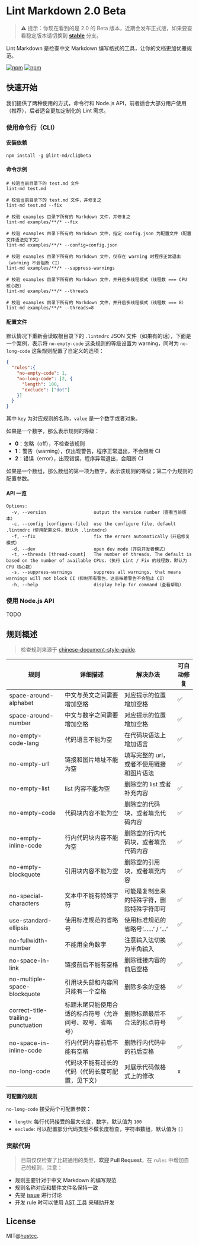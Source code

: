 # Lint Markdown 2.0 Beta

> ⚠️ 提示：你现在看到的是 2.0 的 Beta 版本，近期会发布正式版，如果要查看稳定版本请切换到 **[stable](https://github.com/lint-md/lint-md/tree/stable)** 分支。

Lint Markdown 是检查中文 Markdown 编写格式的工具，让你的文档更加优雅规范。

[![npm](https://img.shields.io/npm/v/@lint-md/core.svg)](https://www.npmjs.com/package/lint-md)
[![npm](https://img.shields.io/npm/dm/@lint-md/core.svg)](https://www.npmjs.com/package/@lint-md/core)

## 快速开始

我们提供了两种使用的方式，命令行和 Node.js API，前者适合大部分用户使用（推荐），后者适合更加定制化的 Lint 需求。

### 使用命令行（CLI）

#### 安装依赖

```shell
npm install -g @lint-md/cli@beta
```

#### 命令示例

```shell
# 校验当前目录下的 test.md 文件
lint-md test.md

# 校验当前目录下的 test.md 文件，并修复之
lint-md test.md --fix

# 校验 examples 目录下所有的 Markdown 文件，并修复之
lint-md examples/**/* --fix

# 校验 examples 目录下所有的 Markdown 文件，指定 config.json 为配置文件（配置文件语法见下文）
lint-md examples/**/* --config=config.json

# 校验 examples 目录下所有的 Markdown 文件，仅存在 warning 时程序正常退出（warning 不会阻断 CI）
lint-md examples/**/* --suppress-warnings

# 校验 examples 目录下所有的 Markdown 文件，并开启多线程模式（线程数 === CPU 核心数）
lint-md examples/**/* --threads

# 校验 examples 目录下所有的 Markdown 文件，并开启多线程模式（线程数 === 8）
lint-md examples/**/* --threads=8
```

#### 配置文件

默认情况下重新会读取根目录下的 `.lintmdrc` JSON 文件（如果有的话），下面是一个案例，表示将 `no-empty-code` 这条规则的等级设置为 warning，同时为 `no-long-code` 这条规则配置了自定义的选项：

```json
{
  "rules":{
    "no-empty-code": 1,
    "no-long-code": [2, {
      "length": 100,
      "exclude": ["dot"]
    }]
  }
}
```

其中 `key` 为对应规则的名称，`value` 是一个数字或者对象。

如果是一个数字，那么表示规则的等级：

- **0**：忽略（off），不检查该规则
- **1**：警告（warning），仅出现警告，程序正常退出，不会阻断 CI
- **2**：错误（error），出现错误，程序异常退出，会阻断 CI

如果是一个数组，那么数组的第一项为数字，表示该规则的等级；第二个为规则的配置参数。

#### API 一览

```shell
Options:
  -v, --version                  output the version number（查看当前版本）
  -c, --config [configure-file]  use the configure file, default .lintmdrc（使用配置文件，默认为 .lintmdrc）
  -f, --fix                      fix the errors automatically（开启修复模式）
  -d, --dev                      open dev mode（开启开发者模式）
  -t, --threads [thread-count]   The number of threads. The default is based on the number of available CPUs.（执行 Lint / Fix 的线程数，默认为 CPU 核心数）
  -s, --suppress-warnings        suppress all warnings, that means warnings will not block CI（抑制所有警告，这意味着警告不会阻止 CI）
  -h, --help                     display help for command（查看帮助）
```

### 使用 Node.js API

TODO

## 规则概述

> 检查规则来源于 [chinese-document-style-guide](https://github.com/ruanyf/document-style-guide).


| 规则                                | 详细描述                      | 解决办法                | 可自动修复     |
|------------------------------------|------------------------------|------------------------|------------|
| space-around-alphabet              | 中文与英文之间需要增加空格        | 对应提示的位置增加空格   | ✅    |
| space-around-number                | 中文与数字之间需要增加空格        | 对应提示的位置增加空格   | ✅    | 
| no-empty-code-lang                 | 代码语言不能为空                | 在代码块语法上增加语言     | ✅    |
| no-empty-url                       | 链接和图片地址不能为空            | 填写完整的 url，或者不使用链接和图片语法 | ✅    | 
| no-empty-list                      | list 内容不能为空               | 删除空的 list 或者补充内容   | ✅    | 
| no-empty-code                      | 代码块内容不能为空               | 删除空的代码块，或者填充代码内容   | ✅    | 
| no-empty-inline-code                | 行内代码块内容不能为空            | 删除空的行内代码块，或者填充代码内容     | ✅    | 
| no-empty-blockquote                | 引用块内容不能为空               | 删除空的引用块，或者填充内容 | ✅    |
| no-special-characters              | 文本中不能有特殊字符             | 可能是复制出来的特殊字符，删除特殊字符即可  | ✅    |
| use-standard-ellipsis              | 使用标准规范的省略号             | 使用标准规范的省略号‘……’ / ‘...’ | ✅    | 
| no-fullwidth-number                | 不能用全角数字                  | 注意输入法切换为半角输入           | ✅    |
| no-space-in-link                   | 链接前后不能有空格            | 删除链接内容的前后空格     | ✅    |
| no-multiple-space-blockquote       | 引用块头部和内容间只能有一个空格    | 删除多余的空格 | ✅    |
| correct-title-trailing-punctuation | 标题末尾只能使用合适的标点符号（允许问号、叹号、省略号） | 删除标题最后不合法的标点符号   | ✅    |
| no-space-in-inline-code            | 行内代码内容前后不能有空格        | 删除行内代码中的前后空格          | ✅    |
| no-long-code                       | 代码块不能有过长的代码（代码长度可配置，见下文）  | 对展示代码做格式上的修改        | x    |

**可配置的规则**

`no-long-code` 接受两个可配置参数：

+ `length`: 每行代码接受的最大长度，数字，默认值为 `100`
+ `exclude`: 可以配置部分代码类型不做长度检查，字符串数组，默认值为 `[]`

### 贡献代码

> 目前仅仅检查了比较通用的类型，**欢迎 Pull Request**，在 `rules` 中增加自己的规则，注意：

- 规则主要针对于中文 Markdown 的编写规范
- 规则名称对应和插件文件名保持一致
- 先提 [issue](https://github.com/lint-md/lint-md/issues) 进行讨论
- 开发 rule 时可以使用 [AST 工具](https://astexplorer.net/) 来辅助开发


## License

MIT@[hustcc](https://github.com/hustcc).
